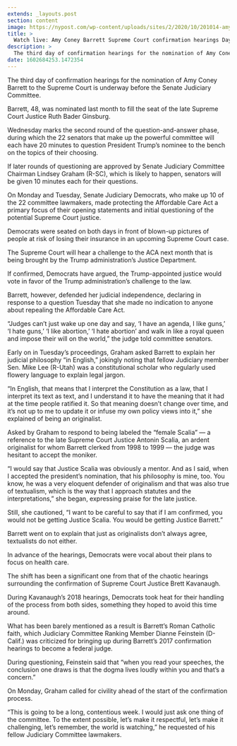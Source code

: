 ```yaml
--- 
extends: _layouts.post 
section: content 
image: https://nypost.com/wp-content/uploads/sites/2/2020/10/201014-amy-coney-barrett-livestream2.jpg?quality=90&strip=all&w=1200 
title: > 
  Watch live: Amy Coney Barrett Supreme Court confirmation hearings Day 3 
description: > 
  The third day of confirmation hearings for the nomination of Amy Coney Barrett to the Supreme Court is underway before the Senate Judiciary Committee.Barrett, 48, was nominated last month to fill the seat of the late Supreme Court Justice Ruth Bader Ginsburg.The Supreme Court will hear a challenge to the ACA next month that is being brought by the Trump administration’s Justice Department.In advance of the hearings, Democrats were vocal about their plans to focus on health care.The shift has been a significant one from that of the chaotic hearings surrounding the confirmation of Supreme Court Justice Brett Kavanaugh. 
date: 1602684253.1472354 
--- 
```

The third day of confirmation hearings for the nomination of Amy Coney Barrett to the Supreme Court is underway before the Senate Judiciary Committee.

Barrett, 48, was nominated last month to fill the seat of the late Supreme Court Justice Ruth Bader Ginsburg.

Wednesday marks the second round of the question-and-answer phase, during which the 22 senators that make up the powerful committee will each have 20 minutes to question President Trump’s nominee to the bench on the topics of their choosing.

If later rounds of questioning are approved by Senate Judiciary Committee Chairman Lindsey Graham (R-SC), which is likely to happen, senators will be given 10 minutes each for their questions.

On Monday and Tuesday, Senate Judiciary Democrats, who make up 10 of the 22 committee lawmakers, made protecting the Affordable Care Act a primary focus of their opening statements and initial questioning of the potential Supreme Court justice.

Democrats were seated on both days in front of blown-up pictures of people at risk of losing their insurance in an upcoming Supreme Court case.

The Supreme Court will hear a challenge to the ACA next month that is being brought by the Trump administration’s Justice Department.

If confirmed, Democrats have argued, the Trump-appointed justice would vote in favor of the Trump administration’s challenge to the law.

Barrett, however, defended her judicial independence, declaring in response to a question Tuesday that she made no indication to anyone about repealing the Affordable Care Act.

“Judges can’t just wake up one day and say, ‘I have an agenda, I like guns,’ ‘I hate guns,’ ‘I like abortion,’ ‘I hate abortion’ and walk in like a royal queen and impose their will on the world,” the judge told committee senators.

Early on in Tuesday’s proceedings, Graham asked Barrett to explain her judicial philosophy “in English,” jokingly noting that fellow Judiciary member Sen. Mike Lee (R-Utah) was a constitutional scholar who regularly used flowery language to explain legal jargon.

“In English, that means that I interpret the Constitution as a law, that I interpret its text as text, and I understand it to have the meaning that it had at the time people ratified it. So that meaning doesn’t change over time, and it’s not up to me to update it or infuse my own policy views into it,” she explained of being an originalist.

Asked by Graham to respond to being labeled the “female Scalia” — a reference to the late Supreme Court Justice Antonin Scalia, an ardent originalist for whom Barrett clerked from 1998 to 1999 — the judge was hesitant to accept the moniker.

“I would say that Justice Scalia was obviously a mentor. And as I said, when I accepted the president’s nomination, that his philosophy is mine, too. You know, he was a very eloquent defender of originalism and that was also true of textualism, which is the way that I approach statutes and the interpretations,” she began, expressing praise for the late justice.

Still, she cautioned, “I want to be careful to say that if I am confirmed, you would not be getting Justice Scalia. You would be getting Justice Barrett.”

Barrett went on to explain that just as originalists don’t always agree, textualists do not either.

In advance of the hearings, Democrats were vocal about their plans to focus on health care.

The shift has been a significant one from that of the chaotic hearings surrounding the confirmation of Supreme Court Justice Brett Kavanaugh.

During Kavanaugh’s 2018 hearings, Democrats took heat for their handling of the process from both sides, something they hoped to avoid this time around.

What has been barely mentioned as a result is Barrett’s Roman Catholic faith, which Judiciary Committee Ranking Member Dianne Feinstein (D-Calif.) was criticized for bringing up during Barrett’s 2017 confirmation hearings to become a federal judge.

During questioning, Feinstein said that “when you read your speeches, the conclusion one draws is that the dogma lives loudly within you and that’s a concern.”

On Monday, Graham called for civility ahead of the start of the confirmation process.

“This is going to be a long, contentious week. I would just ask one thing of the committee. To the extent possible, let’s make it respectful, let’s make it challenging, let’s remember, the world is watching,” he requested of his fellow Judiciary Committee lawmakers.